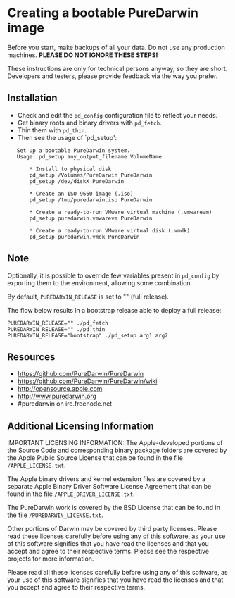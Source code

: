 # Creating a bootable PureDarwin image

Before you start, make backups of all your data. Do not use any production machines. **PLEASE DO NOT IGNORE THESE STEPS!**

These instructions are only for technical persons anyway, so they are short. Developers and testers, please provide feedback via the way you prefer. 

## Installation

* Check and edit the `pd_config` configuration file to reflect your needs.
* Get binary roots and binary drivers with `pd_fetch`.
* Thin them with `pd_thin`.
* Then see the usage of `pd_setup':

```
   Set up a bootable PureDarwin system.
   Usage: pd_setup any_output_filename VolumeName

       * Install to physical disk
       pd_setup /Volumes/PureDarwin PureDarwin
       pd_setup /dev/diskX PureDarwin

       * Create an ISO 9660 image (.iso)
       pd_setup /tmp/puredarwin.iso PureDarwin

       * Create a ready-to-run VMware virtual machine (.vmwarevm)
       pd_setup puredarwin.vmwarevm PureDarwin

       * Create a ready-to-run VMware virtual disk (.vmdk)
       pd_setup puredarwin.vmdk PureDarwin
```

## Note

Optionally, it is possible to override few variables present in `pd_config` by exporting them to the environment, allowing some combination.

By default, `PUREDARWIN_RELEASE` is set to "" (full release).

The flow below results in a bootstrap release able to deploy a full release:

```
PUREDARWIN_RELEASE="" ./pd_fetch
PUREDARWIN_RELEASE="" ./pd_thin
PUREDARWIN_RELEASE="bootstrap" ./pd_setup arg1 arg2
```

## Resources

* https://github.com/PureDarwin/PureDarwin
* https://github.com/PureDarwin/PureDarwin/wiki
* http://opensource.apple.com
* http://www.puredarwin.org
* #puredarwin on irc.freenode.net

## Additional Licensing Information

IMPORTANT LICENSING INFORMATION:  The Apple-developed portions of the Source Code and corresponding binary package folders are covered by the Apple Public Source License that can be found in the file `/APPLE_LICENSE.txt`.

The Apple binary drivers and kernel extension files are covered by a separate Apple Binary Driver Software License Agreement that can be found in the file `/APPLE_DRIVER_LICENSE.txt`.

The PureDarwin work is covered by the BSD License that can be found in the
file `/PUREDARWIN_LICENSE.txt`.

Other portions of Darwin may be covered by third party licenses.  Please read these licenses carefully before using any of this software, as your use of this software signifies that you have read the licenses and that you
accept and agree to their respective terms.  Please see the respective projects for more information.

Please read all these licenses carefully before using any of this software,  as your use of this software signifies that you have read the licenses and  that you accept and agree to their respective terms.
